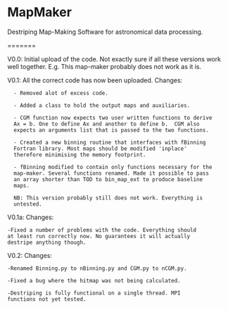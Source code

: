 MapMaker
========

Destriping Map-Making Software for astronomical data processing.

=======

V0.0: Initial upload of the code. Not exactly sure if all these
versions work well together. E.g. This map-maker probably does not
work as it is.

V0.1: All the correct code has now been uploaded. Changes:
 
      - Removed alot of excess code.
 
      - Added a class to hold the output maps and auxiliaries.

      - CGM function now expects two user written functions to derive
      Ax = b. One to define Ax and another to define b.  CGM also
      expects an arguments list that is passed to the two functions.

      - Created a new binning routine that interfaces with fBinning
      Fortran library. Most maps should be modified 'inplace'
      therefore minimising the memory footprint.

      - fBinning modified to contain only functions necessary for the
      map-maker. Several functions renamed. Made it possible to pass
      an array shorter than TOD to bin_map_ext to produce baseline
      maps.

      NB: This version probably still does not work. Everything is
      untested.

V0.1a: Changes:
	
	-Fixed a number of problems with the code. Everything should
	at least run correctly now. No guarantees it will actually
	destripe anything though.

V0.2: Changes:

	-Renamed Binning.py to nBinning.py and CGM.py to nCGM.py.

	-Fixed a bug where the hitmap was not being calculated.

	-Destriping is fully functional on a single thread. MPI
	functions not yet tested.
